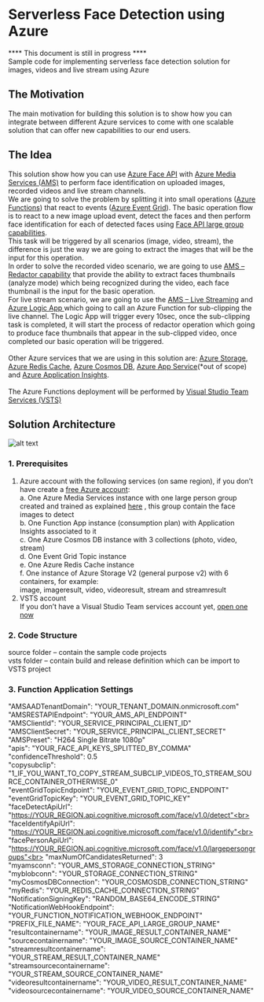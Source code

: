 # Serverless Face Detection using Azure
**** This document is still in progress ****<br>
Sample code for implementing serverless face detection solution for images, videos and live stream using Azure

## The Motivation
The main motivation for building this solution is to show how you can integrate between different Azure services to come with one scalable solution that can offer new capabilities to our end users.

## The Idea
This solution show how you can use <a href="https://docs.microsoft.com/en-us/azure/cognitive-services/face/overview">Azure Face API</a> with <a href="https://docs.microsoft.com/en-us/azure/cognitive-services/face/overview">Azure Media Services (AMS)</a> to perform face identification on uploaded images, recorded videos and live stream channels. <br>
We are going to solve the problem by splitting it into small operations (<a href="https://azure.microsoft.com/en-us/services/functions/">Azure Functions</a>) that react to events (<a href="https://azure.microsoft.com/en-us/services/event-grid/">Azure Event Grid</a>). 
The basic operation flow is to react to a new image upload event, detect the faces and then perform face identification for each of detected faces using <a href="https://docs.microsoft.com/en-us/azure/cognitive-services/face/face-api-how-to-topics/how-to-use-large-scale">Face API large group capabilities</a>.<br>
This task will be triggered by all scenarios (image, video, stream), the difference is just the way we are going to extract the images that will be the input for this operation. <br>
In order to solve the recorded video scenario, we are going to use <a href="https://docs.microsoft.com/en-us/azure/media-services/previous/media-services-face-redaction">AMS – Redactor capability</a> that provide the ability to extract faces thumbnails (analyze mode) which being recognized during the video, each face thumbnail is the input for the basic operation. <br>
For live stream scenario, we are going to use the <a href="https://docs.microsoft.com/en-us/azure/media-services/previous/media-services-manage-channels-overview">AMS – Live Streaming</a> and <a href="https://azure.microsoft.com/en-us/services/logic-apps/">Azure Logic App </a> which going to call an Azure Function for sub-clipping the live channel. The Logic App will trigger every 10sec, once the sub-clipping task is completed, it will start the process of redactor operation which going to produce face thumbnails that appear in the sub-clipped video, once completed our basic operation will be triggered. <br><br>
Other Azure services that we are using in this solution are: <a href="https://azure.microsoft.com/en-us/services/storage/">Azure Storage</a>, <a href="https://azure.microsoft.com/en-us/services/cache/">Azure Redis Cache</a>, <a href="https://docs.microsoft.com/en-us/azure/cosmos-db/introduction">Azure Cosmos DB</a>, <a href="https://azure.microsoft.com/en-us/services/app-service/">Azure App Service</a>(*out of scope) and <a href="https://azure.microsoft.com/en-us/services/application-insights/">Azure Application Insights</a>. <br><br>
The Azure Functions deployment will be performed by <a href="https://www.visualstudio.com/team-services/">Visual Studio Team Services (VSTS)</a><br>

## Solution Architecture
![alt text](https://github.com/yaprigal/ServerlessFaceDetection/blob/master/Capture.PNG)

### 1. Prerequisites
1.	Azure account with the following services (on same region), if you don’t have create a <a href="https://azure.microsoft.com/en-us/free/">free Azure account</a>:<br>
a.	One Azure Media Services instance with one large person group created and trained as explained <a href="https://docs.microsoft.com/en-us/azure/cognitive-services/face/face-api-how-to-topics/how-to-use-large-scale">here</a> , this group contain the face images to detect<br>
b.	One Function App instance (consumption plan) with Application Insights associated to it<br>
c.	One Azure Cosmos DB instance with 3 collections (photo, video, stream) <br>
d.	One Event Grid Topic instance<br>
e.	One Azure Redis Cache instance<br>
f.	One instance of Azure Storage V2 (general purpose v2) with 6 containers, for example:<br>
image, imageresult, video, videoresult, stream and streamresult<br>
2.	VSTS account <br>
If you don’t have a Visual Studio Team services account yet, <a href="https://go.microsoft.com/fwlink/?LinkId=307137">open one now</a> 

### 2. Code Structure
 source folder – contain the sample code projects<br>
 vsts folder – contain build and release definition which can be import to VSTS project<br>

### 3. Function Application Settings
"AMSAADTenantDomain": "YOUR_TENANT_DOMAIN.onmicrosoft.com"<br>
"AMSRESTAPIEndpoint": "YOUR_AMS_API_ENDPOINT"<br>
"AMSClientId": "YOUR_SERVICE_PRINCIPAL_CLIENT_ID"<br>
"AMSClientSecret": "YOUR_SERVICE_PRINCIPAL_CLIENT_SECRET"<br>
"AMSPreset": "H264 Single Bitrate 1080p"<br>
"apis": "YOUR_FACE_API_KEYS_SPLITTED_BY_COMMA"<br>
"confidenceThreshold": 0.5<br>
"copysubclip": "1_IF_YOU_WANT_TO_COPY_STREAM_SUBCLIP_VIDEOS_TO_STREAM_SOURCE_CONTAINER_OTHERWISE_0"<br>
"eventGridTopicEndpoint": "YOUR_EVENT_GRID_TOPIC_ENDPOINT"<br>
"eventGridTopicKey": "YOUR_EVENT_GRID_TOPIC_KEY"<br>
"faceDetectApiUrl": "https://YOUR_REGION.api.cognitive.microsoft.com/face/v1.0/detect"<br>
"faceIdentifyApiUrl": "https://YOUR_REGION.api.cognitive.microsoft.com/face/v1.0/identify"<br>
"facePersonApiUrl": "https://YOUR_REGION.api.cognitive.microsoft.com/face/v1.0/largepersongroups"<br> 
"maxNumOfCandidatesReturned": 3<br>
"myamsconn": "YOUR_AMS_STORAGE_CONNECTION_STRING"<br>
"myblobconn": "YOUR_STORAGE_CONNECTION_STRING"<br>
"myCosmosDBConnection": "YOUR_COSMOSDB_CONNECTION_STRING"<br>
"myRedis": "YOUR_REDIS_CACHE_CONNECTION_STRING"<br>
"NotificationSigningKey": "RANDOM_BASE64_ENCODE_STRING"<br>
"NotificationWebHookEndpoint": "YOUR_FUNCTION_NOTIFICATION_WEBHOOK_ENDPOINT"<br>
"PREFIX_FILE_NAME": "YOUR_FACE_API_LARGE_GROUP_NAME"<br>
"resultcontainername": "YOUR_IMAGE_RESULT_CONTAINER_NAME"<br>
"sourcecontainername": "YOUR_IMAGE_SOURCE_CONTAINER_NAME"<br>
"streamresultcontainername": "YOUR_STREAM_RESULT_CONTAINER_NAME"<br>
"streamsourcecontainername": "YOUR_STREAM_SOURCE_CONTAINER_NAME"<br>
"videoresultcontainername": "YOUR_VIDEO_RESULT_CONTAINER_NAME"<br>
"videosourcecontainername": "YOUR_VIDEO_SOURCE_CONTAINER_NAME"<br>
<br>


